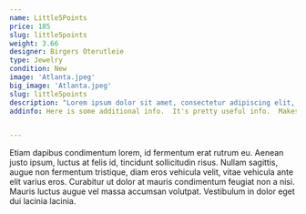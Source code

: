 ```yaml
---
name: Little5Points
price: 185
slug: little5points
weight: 3.66
designer: Birgers Oterutleie
type: Jewelry
condition: New
image: 'Atlanta.jpeg'
big_image: 'Atlanta.jpeg'
slug: little5points
description: "Lorem ipsum dolor sit amet, consectetur adipiscing elit, sed do eiusmod tempor incididunt ut labore et dolore magna aliqua. Ut enim ad minim veniam, quis nostrud exercitation ullamco laboris nisi ut aliquip ex ea commodo consequat."
addinfo: Here is some additional info.  It's pretty useful info.  Makes you wanna buy it!


---
```


Etiam dapibus condimentum lorem, id fermentum erat rutrum eu. Aenean justo ipsum, luctus at felis id, tincidunt sollicitudin risus. Nullam sagittis, augue non fermentum tristique, diam eros vehicula velit, vitae vehicula ante elit varius eros. Curabitur ut dolor at mauris condimentum feugiat non a nisi. Mauris luctus augue vel massa accumsan volutpat. Vestibulum in dolor eget dui lacinia lacinia.
